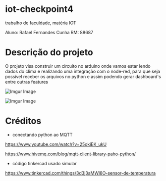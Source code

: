# iot-checkpoint4
trabalho de faculdade, matéria IOT

Aluno: Rafael Fernandes Cunha
RM: 88687

# Descrição do projeto

O projeto visa construir um circuito no arduino onde vamos estar lendo dados do clima e realizando uma integração com o node-red, para que seja possível receber os arquivos no python e assim podendo gerar dashboard's entre outras features

![Imgur Image](https://imgur.com/p6iSXK1.jpg)


![Imgur Image](https://imgur.com/IhqYB30.jpg)



# Créditos
- conectando python ao MQTT

https://www.youtube.com/watch?v=25okiEK_ukU

https://www.hivemq.com/blog/mqtt-client-library-paho-python/
- código tinkercad usado simular

https://www.tinkercad.com/things/3d3j3aMWl8O-sensor-de-temperatura 

